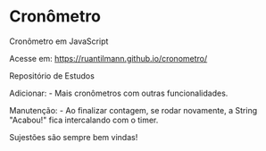 # Cronômetro
Cronômetro em JavaScript

Acesse em: https://ruantilmann.github.io/cronometro/

Repositório de Estudos

Adicionar:
    - Mais cronômetros com outras funcionalidades.

Manutenção:
    - Ao finalizar contagem, se rodar novamente, a String "Acabou!" fica intercalando com o timer.

Sujestões são sempre bem vindas!